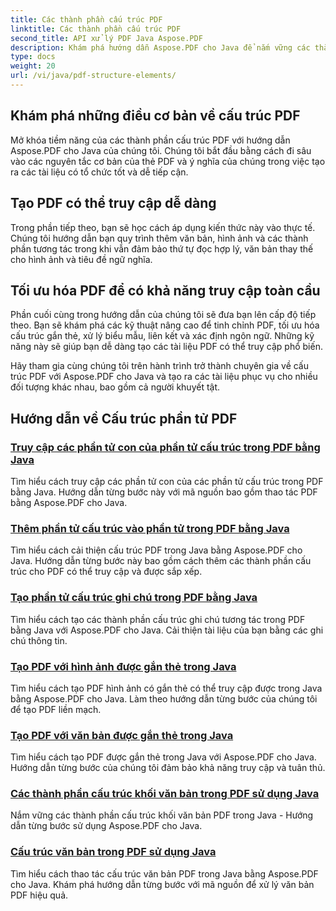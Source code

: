 ```yaml
---
title: Các thành phần cấu trúc PDF
linktitle: Các thành phần cấu trúc PDF
second_title: API xử lý PDF Java Aspose.PDF
description: Khám phá hướng dẫn Aspose.PDF cho Java để nắm vững các thành phần cấu trúc PDF. Tạo PDF có tổ chức, dễ dàng truy cập.
type: docs
weight: 20
url: /vi/java/pdf-structure-elements/
---
```


## Khám phá những điều cơ bản về cấu trúc PDF

Mở khóa tiềm năng của các thành phần cấu trúc PDF với hướng dẫn Aspose.PDF cho Java của chúng tôi. Chúng tôi bắt đầu bằng cách đi sâu vào các nguyên tắc cơ bản của thẻ PDF và ý nghĩa của chúng trong việc tạo ra các tài liệu có tổ chức tốt và dễ tiếp cận. 

## Tạo PDF có thể truy cập dễ dàng

Trong phần tiếp theo, bạn sẽ học cách áp dụng kiến thức này vào thực tế. Chúng tôi hướng dẫn bạn quy trình thêm văn bản, hình ảnh và các thành phần tương tác trong khi vẫn đảm bảo thứ tự đọc hợp lý, văn bản thay thế cho hình ảnh và tiêu đề ngữ nghĩa. 

## Tối ưu hóa PDF để có khả năng truy cập toàn cầu

Phần cuối cùng trong hướng dẫn của chúng tôi sẽ đưa bạn lên cấp độ tiếp theo. Bạn sẽ khám phá các kỹ thuật nâng cao để tinh chỉnh PDF, tối ưu hóa cấu trúc gắn thẻ, xử lý biểu mẫu, liên kết và xác định ngôn ngữ. Những kỹ năng này sẽ giúp bạn dễ dàng tạo các tài liệu PDF có thể truy cập phổ biến.

Hãy tham gia cùng chúng tôi trên hành trình trở thành chuyên gia về cấu trúc PDF với Aspose.PDF cho Java và tạo ra các tài liệu phục vụ cho nhiều đối tượng khác nhau, bao gồm cả người khuyết tật.
## Hướng dẫn về Cấu trúc phần tử PDF
### [Truy cập các phần tử con của phần tử cấu trúc trong PDF bằng Java](./access-children-elements-of-structure-element-in-pdf-using-java/)
Tìm hiểu cách truy cập các phần tử con của các phần tử cấu trúc trong PDF bằng Java. Hướng dẫn từng bước này với mã nguồn bao gồm thao tác PDF bằng Aspose.PDF cho Java.
### [Thêm phần tử cấu trúc vào phần tử trong PDF bằng Java](./add-structure-element-into-element-in-pdf-using-java/)
Tìm hiểu cách cải thiện cấu trúc PDF trong Java bằng Aspose.PDF cho Java. Hướng dẫn từng bước này bao gồm cách thêm các thành phần cấu trúc cho PDF có thể truy cập và được sắp xếp.
### [Tạo phần tử cấu trúc ghi chú trong PDF bằng Java](./create-note-structure-element-in-pdf-using-java/)
Tìm hiểu cách tạo các thành phần cấu trúc ghi chú tương tác trong PDF bằng Java với Aspose.PDF cho Java. Cải thiện tài liệu của bạn bằng các ghi chú thông tin.
### [Tạo PDF với hình ảnh được gắn thẻ trong Java](./create-pdf-with-tagged-image-in-java/)
Tìm hiểu cách tạo PDF hình ảnh có gắn thẻ có thể truy cập được trong Java bằng Aspose.PDF cho Java. Làm theo hướng dẫn từng bước của chúng tôi để tạo PDF liền mạch.
### [Tạo PDF với văn bản được gắn thẻ trong Java](./create-pdf-with-tagged-text-in-java/)
Tìm hiểu cách tạo PDF được gắn thẻ trong Java với Aspose.PDF cho Java. Hướng dẫn từng bước của chúng tôi đảm bảo khả năng truy cập và tuân thủ.
### [Các thành phần cấu trúc khối văn bản trong PDF sử dụng Java](./text-block-structure-elements-in-pdf-using-java/)
Nắm vững các thành phần cấu trúc khối văn bản PDF trong Java - Hướng dẫn từng bước sử dụng Aspose.PDF cho Java.
### [Cấu trúc văn bản trong PDF sử dụng Java](./text-structure-elements-in-pdf-using-java/)
Tìm hiểu cách thao tác cấu trúc văn bản PDF trong Java bằng Aspose.PDF cho Java. Khám phá hướng dẫn từng bước với mã nguồn để xử lý văn bản PDF hiệu quả.